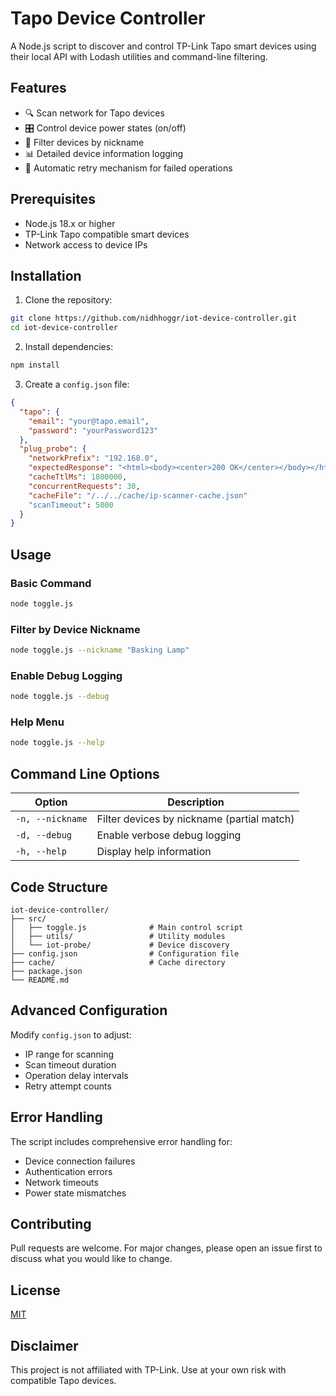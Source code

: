# Tapo Device Controller

A Node.js script to discover and control TP-Link Tapo smart devices using their local API with Lodash utilities and command-line filtering.

## Features

- 🔍 Scan network for Tapo devices
- 🎛️ Control device power states (on/off)
- 🔎 Filter devices by nickname
- 📊 Detailed device information logging
- 🔄 Automatic retry mechanism for failed operations

## Prerequisites

- Node.js 18.x or higher
- TP-Link Tapo compatible smart devices
- Network access to device IPs

## Installation

1. Clone the repository:
```bash
git clone https://github.com/nidhhoggr/iot-device-controller.git
cd iot-device-controller
```

2. Install dependencies:
```bash
npm install
```

3. Create a `config.json` file:
```json
{
  "tapo": {
    "email": "your@tapo.email",
    "password": "yourPassword123"
  },
  "plug_probe": {
    "networkPrefix": "192.168.0",
    "expectedResponse": "<html><body><center>200 OK</center></body></html>",
    "cacheTtlMs": 1800000,
    "concurrentRequests": 30,
    "cacheFile": "/../../cache/ip-scanner-cache.json"
    "scanTimeout": 5000
  }
}
```

## Usage

### Basic Command
```bash
node toggle.js
```

### Filter by Device Nickname
```bash
node toggle.js --nickname "Basking Lamp"
```

### Enable Debug Logging
```bash
node toggle.js --debug
```

### Help Menu
```bash
node toggle.js --help
```

## Command Line Options

| Option | Description |
|--------|-------------|
| `-n, --nickname` | Filter devices by nickname (partial match) |
| `-d, --debug` | Enable verbose debug logging |
| `-h, --help` | Display help information |

## Code Structure

```
iot-device-controller/
├── src/
│   ├── toggle.js              # Main control script
│   ├── utils/                 # Utility modules
│   └── iot-probe/             # Device discovery
├── config.json                # Configuration file
├── cache/                     # Cache directory
├── package.json
└── README.md
```

## Advanced Configuration

Modify `config.json` to adjust:

- IP range for scanning
- Scan timeout duration
- Operation delay intervals
- Retry attempt counts

## Error Handling

The script includes comprehensive error handling for:

- Device connection failures
- Authentication errors
- Network timeouts
- Power state mismatches

## Contributing

Pull requests are welcome. For major changes, please open an issue first to discuss what you would like to change.

## License

[MIT](https://choosealicense.com/licenses/mit/)

## Disclaimer

This project is not affiliated with TP-Link. Use at your own risk with compatible Tapo devices.
```
